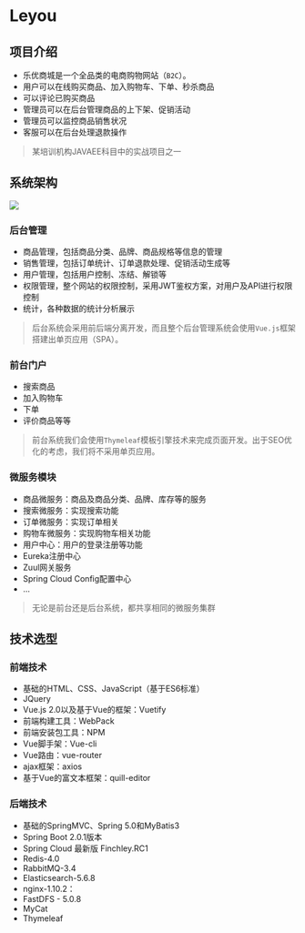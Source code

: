 # Leyou

## 项目介绍

- 乐优商城是一个全品类的电商购物网站（`B2C`）。
- 用户可以在线购买商品、加入购物车、下单、秒杀商品
- 可以评论已购买商品
- 管理员可以在后台管理商品的上下架、促销活动
- 管理员可以监控商品销售状况
- 客服可以在后台处理退款操作

> 某培训机构JAVAEE科目中的实战项目之一

## 系统架构

![](https://imxushuai-01.coding.net/p/pic/d/pic/git/raw/master/1525703759035.png)

### 后台管理

- 商品管理，包括商品分类、品牌、商品规格等信息的管理
- 销售管理，包括订单统计、订单退款处理、促销活动生成等
- 用户管理，包括用户控制、冻结、解锁等
- 权限管理，整个网站的权限控制，采用JWT鉴权方案，对用户及API进行权限控制
- 统计，各种数据的统计分析展示

> 后台系统会采用前后端分离开发，而且整个后台管理系统会使用`Vue.js`框架搭建出单页应用（SPA）。

### 前台门户

- 搜索商品
- 加入购物车
- 下单
- 评价商品等等

>  前台系统我们会使用`Thymeleaf`模板引擎技术来完成页面开发。出于SEO优化的考虑，我们将不采用单页应用。

### 微服务模块

- 商品微服务：商品及商品分类、品牌、库存等的服务
- 搜索微服务：实现搜索功能
- 订单微服务：实现订单相关
- 购物车微服务：实现购物车相关功能
- 用户中心：用户的登录注册等功能
- Eureka注册中心
- Zuul网关服务
- Spring Cloud Config配置中心
- ...

> 无论是前台还是后台系统，都共享相同的微服务集群

## 技术选型

### 前端技术

- 基础的HTML、CSS、JavaScript（基于ES6标准）
- JQuery
- Vue.js 2.0以及基于Vue的框架：Vuetify
- 前端构建工具：WebPack
- 前端安装包工具：NPM
- Vue脚手架：Vue-cli
- Vue路由：vue-router
- ajax框架：axios
- 基于Vue的富文本框架：quill-editor

### 后端技术

- 基础的SpringMVC、Spring 5.0和MyBatis3
- Spring Boot 2.0.1版本
- Spring Cloud 最新版 Finchley.RC1
- Redis-4.0
- RabbitMQ-3.4
- Elasticsearch-5.6.8
- nginx-1.10.2：
- FastDFS - 5.0.8
- MyCat
- Thymeleaf
